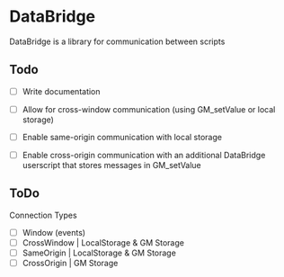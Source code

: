 # DataBridge
DataBridge is a library for communication between scripts


## Todo
- [ ] Write documentation
- [ ] Allow for cross-window communication (using GM_setValue or local storage)
- [ ] Enable same-origin communication with local storage
- [ ] Enable cross-origin communication with an additional DataBridge userscript that stores messages in GM_setValue


## ToDo
Connection Types
- [ ] Window (events)
- [ ] CrossWindow | LocalStorage & GM Storage
- [ ] SameOrigin | LocalStorage & GM Storage
- [ ] CrossOrigin | GM Storage
